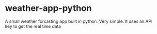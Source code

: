 # weather-app-python
A small weather forcasting app built in python. Very simple. It uses an API key to get the real time data
